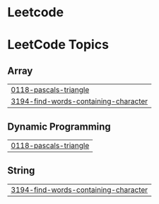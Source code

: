 # Leetcode
<!---LeetCode Topics Start-->
# LeetCode Topics
## Array
|  |
| ------- |
| [0118-pascals-triangle](https://github.com/kartik-18/Leetcode/tree/master/0118-pascals-triangle) |
| [3194-find-words-containing-character](https://github.com/kartik-18/Leetcode/tree/master/3194-find-words-containing-character) |
## Dynamic Programming
|  |
| ------- |
| [0118-pascals-triangle](https://github.com/kartik-18/Leetcode/tree/master/0118-pascals-triangle) |
## String
|  |
| ------- |
| [3194-find-words-containing-character](https://github.com/kartik-18/Leetcode/tree/master/3194-find-words-containing-character) |
<!---LeetCode Topics End-->